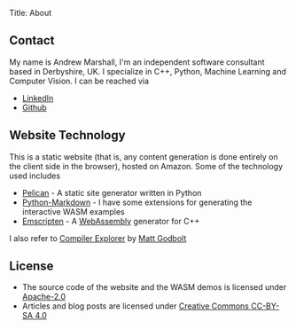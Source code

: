 Title: About

## Contact

My name is Andrew Marshall, I'm an independent software consultant based in Derbyshire, UK. 
I specialize in C++, Python, Machine Learning and Computer Vision. I can be reached via
 
* [LinkedIn](https://www.linkedin.com/in/algodynamic/)
* [Github](https://github.com/planetmarshall)

## Website Technology

This is a static website (that is, any content generation is done entirely on the client side in the browser), 
hosted on Amazon. Some of the technology used includes

* [Pelican](https://docs.getpelican.com/en/latest/index.html) - A static site generator written in Python
* [Python-Markdown](https://python-markdown.github.io/) - I have some extensions for generating the interactive WASM examples
* [Emscripten](https://emscripten.org/) - A [WebAssembly](https://webassembly.org/) generator for C++

I also refer to [Compiler Explorer](https://godbolt.org/) by [Matt Godbolt](https://twitter.com/mattgodbolt)

## License

* The source code of the website and the WASM demos is licensed under
  [Apache-2.0](https://www.apache.org/licenses/LICENSE-2.0)
* Articles and blog posts are licensed under
  [Creative Commons CC-BY-SA 4.0](https://creativecommons.org/licenses/by-sa/4.0/)  